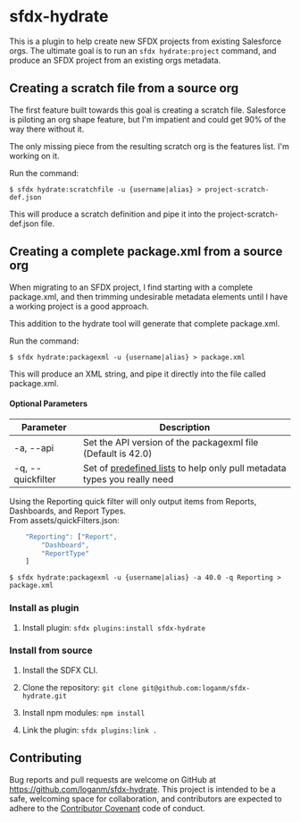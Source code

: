 # sfdx-hydrate

This is a plugin to help create new SFDX projects from existing Salesforce orgs. The ultimate goal is to run an `sfdx hydrate:project` command, and produce an SFDX project from an existing orgs metadata.

## Creating a scratch file from a source org

The first feature built towards this goal is creating a scratch file. Salesforce is piloting an org shape feature, but I'm impatient and could get 90% of the way there without it.

The only missing piece from the resulting scratch org is the features list. I'm working on it.

Run the command:

```
$ sfdx hydrate:scratchfile -u {username|alias} > project-scratch-def.json
```

This will produce a scratch definition and pipe it into the project-scratch-def.json file.

## Creating a complete package.xml from a source org

When migrating to an SFDX project, I find starting with a complete package.xml, and then trimming undesirable metadata elements until I have a working project is a good approach.

This addition to the hydrate tool will generate that complete package.xml.

Run the command:

```
$ sfdx hydrate:packagexml -u {username|alias} > package.xml
```

This will produce an XML string, and pipe it directly into the file called package.xml.

#### Optional Parameters
|Parameter|Description|
|---|---|
|-a, --api|Set the API version of the packagexml file (Default is 42.0)|
|-q, --quickfilter|Set of [predefined lists](./assets/quickFilters.json) to help only pull metadata types you really need|

Using the Reporting quick filter will only output items from Reports, Dashboards, and Report Types. <br/>From assets/quickFilters.json:
```javascript
    "Reporting": ["Report",
        "Dashboard",
        "ReportType"
    ]
```

```
$ sfdx hydrate:packagexml -u {username|alias} -a 40.0 -q Reporting > package.xml
```



### Install as plugin

1. Install plugin: `sfdx plugins:install sfdx-hydrate`

### Install from source

1. Install the SDFX CLI.

2. Clone the repository: `git clone git@github.com:loganm/sfdx-hydrate.git`

3. Install npm modules: `npm install`

4. Link the plugin: `sfdx plugins:link .`

## Contributing

Bug reports and pull requests are welcome on GitHub at https://github.com/loganm/sfdx-hydrate. This project is intended to be a safe, welcoming space for collaboration, and contributors are expected to adhere to the [Contributor Covenant](http://contributor-covenant.org) code of conduct.



